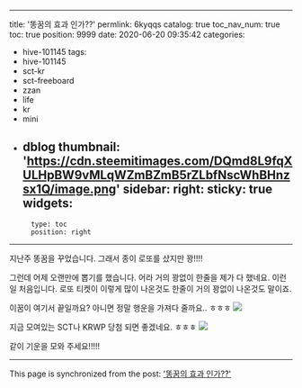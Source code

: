 
---
title: '똥꿈의 효과 인가??'
permlink: 6kyqqs
catalog: true
toc_nav_num: true
toc: true
position: 9999
date: 2020-06-20 09:35:42
categories:
- hive-101145
tags:
- hive-101145
- sct-kr
- sct-freeboard
- zzan
- life
- kr
- mini
- dblog
thumbnail: 'https://cdn.steemitimages.com/DQmd8L9fqXULHpBW9vMLqWZmBZmB5rZLbfNscWhBHnzsx1Q/image.png'
sidebar:
    right:
        sticky: true
widgets:
    -
        type: toc
        position: right
---


지난주 똥꿈을 꾸었습니다. 
그래서 종이 로또를 샀지만 꽝!!!!

그런데 어제 오랜만에 뽑기를 했습니다. 
어라 거의 꽝없이 한줄을 제가 다 했네요. 
이런일 처음입니다. 로또 티켓이 이렇게 많이 나온것도 한줄이 거의 꽝없이 나온것도 말이죠.

이꿈이 여기서 끝일까요? 아니면 정말 행운을 가져다 줄까요.. ㅎㅎㅎ
![](https://cdn.steemitimages.com/DQmd8L9fqXULHpBW9vMLqWZmBZmB5rZLbfNscWhBHnzsx1Q/image.png)

지금 모여있는 SCT나 KRWP 당첨 되면 좋겠네요. ㅎㅎㅎ
![](https://cdn.steemitimages.com/DQmUcJDxTsKL38cmQdAzNRTkvMpCdRQQWqwPqgoMhWboRMi/image.png)

같이 기운을 모와 주세요!!!!!

- - -

This page is synchronized from the post: ['똥꿈의 효과 인가??'](https://steemit.com/@kingbit/6kyqqs)
